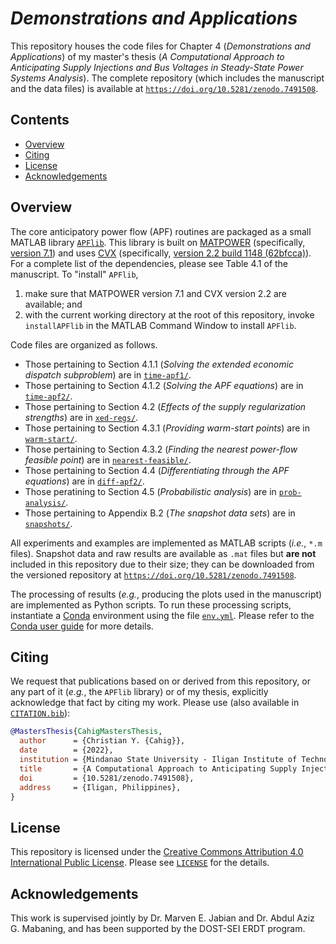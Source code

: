 # *Demonstrations and Applications*

This repository houses the code files for
Chapter 4 (*Demonstrations and Applications*)
of my master's thesis
(*A Computational Approach to Anticipating Supply Injections and Bus Voltages in Steady-State Power Systems Analysis*).
The complete repository
(which includes the manuscript and the data files)
is available at
[`https://doi.org/10.5281/zenodo.7491508`](https://doi.org/10.5281/zenodo.7491508).

<!-- omit in toc -->
## Contents

- [Overview](#overview)
- [Citing](#citing)
- [License](#license)
- [Acknowledgements](#acknowledgements)

## Overview

The core anticipatory power flow (APF) routines are packaged as a small MATLAB library [`APFlib`](./APFlib/).
This library is built on [MATPOWER](https://github.com/MATPOWER/matpower)
(specifically, [version 7.1](https://github.com/MATPOWER/matpower/releases/tag/7.1))
and uses [CVX](http://cvxr.com/cvx)
(specifically, [version 2.2 build 1148 (62bfcca)](http://cvxr.com/cvx/download/)).
For a complete list of the dependencies, please see Table 4.1 of the manuscript.
To "install" `APFlib`,

1. make sure that MATPOWER version 7.1 and CVX version 2.2 are available;
   and
2. with the current working directory at the root of this repository,
   invoke `installAPFlib` in the MATLAB Command Window to install `APFlib`.

Code files are organized as follows.

- Those pertaining to Section 4.1.1 (*Solving the extended economic dispatch subproblem*)
  are in [`time-apf1/`](./time-apf1/).
- Those pertaining to Section 4.1.2 (*Solving the APF equations*)
  are in [`time-apf2/`](./time-apf2/).
- Those pertaining to Section 4.2 (*Effects of the supply regularization strengths*)
  are in [`xed-regs/`](./xed-regs/).
- Those pertaining to Section 4.3.1 (*Providing warm-start points*)
  are in [`warm-start/`](./warm-start/).
- Those pertaining to Section 4.3.2 (*Finding the nearest power-flow feasible point*)
  are in [`nearest-feasible/`](./nearest-feasible/).
- Those pertaining to Section 4.4 (*Differentiating through the APF equations*)
  are in [`diff-apf2/`](./diff-apf2/).
- Those peratining to Section 4.5 (*Probabilistic analysis*)
  are in [`prob-analysis/`](./prob-analysis/).
- Those pertaining to Appendix B.2 (*The snapshot data sets*)
  are in [`snapshots/`](./snapshots/).

All experiments and examples are implemented as MATLAB scripts (*i.e.*, `*.m` files).
Snapshot data and raw results are available as `.mat` files
but **are not** included in this repository due to their size;
they can be downloaded from the versioned repository at
[`https://doi.org/10.5281/zenodo.7491508`](https://doi.org/10.5281/zenodo.7491508).

The processing of results (*e.g.*, producing the plots used in the manuscript)
are implemented as Python scripts.
To run these processing scripts,
instantiate a [Conda](https://docs.conda.io/projects/conda/en/latest/) environment
using the file [`env.yml`](./env.yml).
Please refer to the [Conda user guide](https://docs.conda.io/projects/conda/en/latest/user-guide/index.html) for more details.

## Citing

We request that publications based on or derived from this repository,
or any part of it (*e.g.*, the `APFlib` library) or of my thesis,
explicitly acknowledge that fact by citing my work.
Please use (also available in [`CITATION.bib`](./CITATION.bib)):

```bibtex
@MastersThesis{CahigMastersThesis,
  author      = {Christian Y. {Cahig}},
  date        = {2022},
  institution = {Mindanao State University - Iligan Institute of Technology},
  title       = {A Computational Approach to Anticipating Supply Injections and Bus Voltages in Steady-State Power Systems Analysis},
  doi         = {10.5281/zenodo.7491508},
  address     = {Iligan, Philippines},
}
```

## License

This repository is licensed under the [Creative Commons Attribution 4.0 International Public License](https://creativecommons.org/licenses/by/4.0/).
Please see [`LICENSE`](./LICENSE) for the details.

## Acknowledgements

This work is supervised jointly by Dr. Marven E. Jabian and Dr. Abdul Aziz G. Mabaning,
and has been supported by the DOST-SEI ERDT program.
